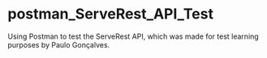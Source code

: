 # postman_ServeRest_API_Test
Using Postman to test the ServeRest API, which was made for test learning purposes by Paulo Gonçalves.
